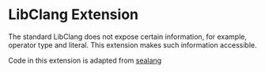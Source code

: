 
# LibClang Extension

The standard LibClang does not expose certain information, for example, operator type and literal. This extension makes such information accessible.

Code in this extension is adapted from [sealang](github.com/pybee-attic/sealang)

